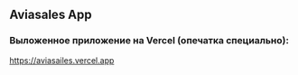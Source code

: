## Aviasales App


### Выложенное приложение на Vercel (опечатка специально): 
https://aviasailes.vercel.app

